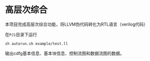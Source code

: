 # 高层次综合

本项目完成高层次综合功能，将LLVM伪代码转化为RTL语言（verilog代码）

在`PJ1`目录下运行
```
sh autorun.sh example/test.ll
```
输出cdfg基本信息、基本块信息、控制流图和数据流图的数据。